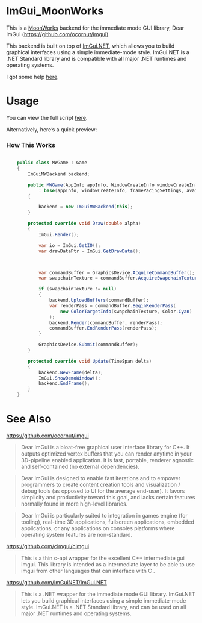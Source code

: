 # ImGui_MoonWorks
This is a [MoonWorks](https://github.com/MoonsideGames/MoonWorks) backend for the immediate mode GUI library, Dear ImGui (https://github.com/ocornut/imgui). 

This backend is built on top of [ImGui.NET](https://github.com/ImGuiNET/ImGui.NET), which allows you to build graphical interfaces using a simple immediate-mode style. ImGui.NET is a .NET Standard library and is compatible with all major .NET runtimes and operating systems.

I got some help [here](https://gist.github.com/darkerbit/6bfb661d7ce9263ddd7dcc7b475460e0).

# Usage
You can view the full script [here](https://github.com/nimzahed/ImGui_MoonWorks/blob/main/example/ImGui.net_MoonWorks.cs).

Alternatively, here’s a quick preview:
### **How This Works**
```csharp

    public class MWGame : Game
    {
        ImGuiMWBackend backend;

        public MWGame(AppInfo appInfo, WindowCreateInfo windowCreateInfo, FramePacingSettings framePacingSettings, ShaderFormat availableShaderFormats, bool debugMode = false)
            : base(appInfo, windowCreateInfo, framePacingSettings, availableShaderFormats, debugMode)
        {

            backend = new ImGuiMWBackend(this);
        }

        protected override void Draw(double alpha)
        {
            ImGui.Render();

            var io = ImGui.GetIO();
            var drawDataPtr = ImGui.GetDrawData();



            var commandBuffer = GraphicsDevice.AcquireCommandBuffer();
            var swapchainTexture = commandBuffer.AcquireSwapchainTexture(MainWindow);

            if (swapchainTexture != null)
            {
                backend.UploadBuffers(commandBuffer);
                var renderPass = commandBuffer.BeginRenderPass(
                    new ColorTargetInfo(swapchainTexture, Color.Cyan)
                );
                backend.Render(commandBuffer, renderPass);
                commandBuffer.EndRenderPass(renderPass);
            }

            GraphicsDevice.Submit(commandBuffer);
        }

        protected override void Update(TimeSpan delta)
        {
            backend.NewFrame(delta);
            ImGui.ShowDemoWindow();
            backend.EndFrame();
        }
    }
```

# See Also
https://github.com/ocornut/imgui
> Dear ImGui is a bloat-free graphical user interface library for C++. It outputs optimized vertex buffers that you can render anytime in your 3D-pipeline enabled application. It is fast, portable, renderer agnostic and self-contained (no external dependencies).

> Dear ImGui is designed to enable fast iterations and to empower programmers to create content creation tools and visualization / debug tools (as opposed to UI for the average end-user). It favors simplicity and productivity toward this goal, and lacks certain features normally found in more high-level libraries.

> Dear ImGui is particularly suited to integration in games engine (for tooling), real-time 3D applications, fullscreen applications, embedded applications, or any applications on consoles platforms where operating system features are non-standard.


https://github.com/cimgui/cimgui
> This is a thin c-api wrapper for the excellent C++ intermediate gui imgui. This library is intended as a intermediate layer to be able to use imgui from other languages that can interface with C .

https://github.com/ImGuiNET/ImGui.NET
> This is a .NET wrapper for the immediate mode GUI library. ImGui.NET lets you build graphical interfaces using a simple immediate-mode style. ImGui.NET is a .NET Standard library, and can be used on all major .NET runtimes and operating systems.
